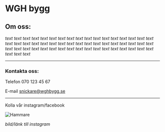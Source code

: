 # WGH bygg
## Om oss:
 _text text text text text text text text text text text text text text text text text text text text text text text text text text text text text text text text text text text text text text text text text text text text text text text text text text text text text text_
***
### Kontakta oss:
Telefon 070 123 45 67

E-mail snickare@wghbygg.se
***
Kolla vår instagram/facebook

![Hammare](https://sussistrom.github.io/hammare.png)

_bild/länk till instagram_
